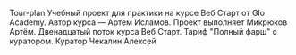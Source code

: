Tour-plan
Учебный проект для практики на курсе Веб Старт от Glo Academy. Автор курса — Артем Исламов.
Проект выполняет
Микрюков Артём. Двенадцатый поток курса Веб Старт. Тариф "Полный фарш" с куратором.
Куратор
Чекалин Алексей
